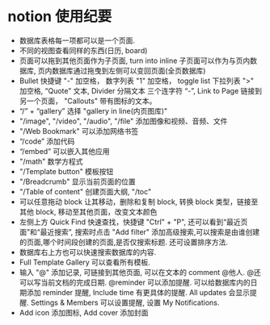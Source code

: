 # notion 使用纪要

* 数据库表格每一项都可以是一个页面.
* 不同的视图查看同样的东西(日历, board)
* 页面可以拖到其他页面作为子页面, turn into inline 子页面可以作为与页内数据库, 页内数据库通过拖曳到左侧可以变回页面(全页数据库)
* Bullet 快捷键 "-" 加空格， 数字列表 "1" 加空格， toggle list 下拉列表 ">" 加空格, “Quote” 文本, Divider 分隔文本 三个连字符 “-”, Link to Page 链接到另一个页面， "Callouts" 带有图标的文本。
* “/” + “gallery” 选择 "gallery in line(内页图库)"
* "/image", "/video",  "/audio", "/file" 添加图像和视频、音频、文件
* "/Web Bookmark" 可以添加网络书签
* “/code” 添加代码
* “/embed” 可以嵌入其他应用
* "/math" 数学方程式
* "/Template button" 模板按钮
* "/Breadcrumb" 显示当前页面的位置
* "/Table of content" 创建页面大纲, "/toc"
* 可以任意拖动 block 让其移动，删除和复制 block, 转换 block 类型，链接至其他 block, 移动至其他页面，改变文本颜色
* 左侧上方 Quick Find 快速查找，快捷键 "Ctrl" + "P", 还可以看到“最近页面”和“最近搜索”, 搜索时点击 "Add filter" 添加高级搜索,可以搜索是由谁创建的页面,哪个时间段创建的页面,是否仅搜索标题. 还可设置排序方法.
* 数据库右上方也可以快速搜索数据库的内容.
* Full Template Gallery 可以查看所有模板.
* 输入 "@" 添加记录, 可链接到其他页面, 可以在文本的 comment @他人. @还可以写当前文档的完成日期. @reminder 可以添加提醒. 可以给数据库内的日期添加 reminder 提醒, Include time 有更具体的提醒. All updates 会显示提醒. Settings & Members 可以设置提醒, 设置 My Notifications.
* Add icon 添加图标, Add cover 添加封面